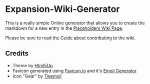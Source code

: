 # Expansion-Wiki-Generator
This is a really simple Online generator that allows you to create the markdown for a new entry in the [Placeholders Wiki Page](https://github.com/PlaceholderAPI/PlaceholderAPI/wiki/Placeholders).

Please be sure to read [the Guide about contributing to the wiki](https://github.com/PlaceholderAPI/PlaceholderAPI/blob/docs/wiki/wiki/README.md).

## Credits
- Theme by [Html5Up](https://html5up.net)
- Favicon generated using [Favicon.io](https://favicon.io) and it's [Emoji Generator](https://favicon.io/emoji-favicons)
- Icon "Gear" by [Twemoji](https://twemoji.twitter.com)

